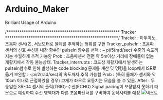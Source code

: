 # Arduino_Maker
Brilliant Usage of Arduino

/***************************************************** Tracker *****************************************************/
Tracker : 아두이노, 초음파 센서(2), 서보모터로 물체를 추적하는 행위를 구현
Tracker_pulseIn : 초음파 센서의 신호 수신을 내장 함수인 pulseIn 함수를 선택
                : ~ pi/5(rad/sec) 수준의 속도까지는 수월하게 추적 가능함
           Prob : 초음파센서 전면 약 5m이상 거리에 장애물이 없는 개활지에서 작동 불능상태.
Tracker_interrupts : 코드상 개활지에서 발생하는 pulseIn함수로 인해 발생하는 code blocking 문제를 계산 및 명령을 loop에서 ISR로 옮겨 보완함
                   : ~pi/2(rad/sec)의 속도까지 추적 가능함
              Prob : (특히 물체가 센서와 약 10cm 이내로 근접하였을 경우) 고개가 좌우로 요동치는 모습을 볼 수 있음.
             After : 두 동일한 SR-04 센서의 출력(TRIG)-수신(ECHO) Signal pairing이 보장받지 못하기 때문으로 예상하여 
                     수신 영역대가 다른 초음파센서를 구비하여 동작시켜볼 예정
![텍스트](C:\Users\송현우\Desktop\Master\kaist\아두실사.png)
